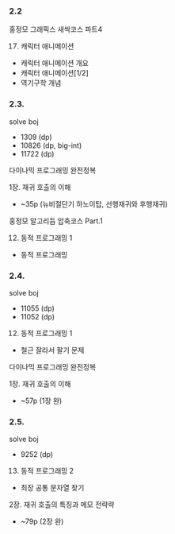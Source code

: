 ### 2.2

홍정모 그래픽스 새싹코스 파트4

17. 캐릭터 애니메이션

- 캐릭터 애니메이션 개요
- 캐릭터 애니메이션[1/2]
- 역기구학 개념

### 2.3.

solve boj

- 1309 (dp)
- 10826 (dp, big-int)
- 11722 (dp)

다이나믹 프로그래밍 완전정복

1장. 재귀 호출의 이해

- ~35p (뉴비절단기 하노이탑, 선행재귀와 후행재귀)

홍정모 알고리듬 압축코스 Part.1

12. 동적 프로그래밍 1

- 동적 프로그래밍

### 2.4.

solve boj

- 11055 (dp)
- 11052 (dp)

12. 동적 프로그래밍 1

- 철근 잘라서 팔기 문제

다이나믹 프로그래밍 완전정복

1장. 재귀 호출의 이해

- ~57p (1장 완)

### 2.5.

solve boj

- 9252 (dp)

13. 동적 프로그래밍 2

- 최장 공통 문자열 찾기

2장. 재귀 호출의 특징과 메모 전략략

- ~79p (2장 완)

